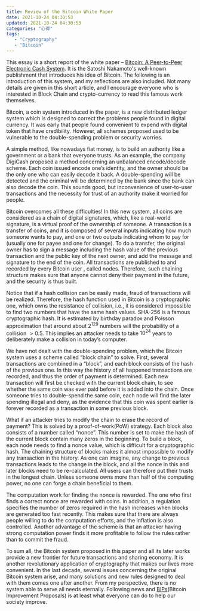 ```yaml
---
title: Review of the Bitcoin White Paper
date: 2021-10-24 04:30:53
updated: 2021-10-24 04:30:53
categories: "心得"
tags:
   - "Cryptography"
   - "Bitcoin"
---
```


This essay is a short report of the white paper – [Bitcoin: A Peer-to-Peer Electronic Cash System](https://bitcoin.org/bitcoin.pdf). It is the Satoshi Nakamoto's well-known publishment that introduces his idea of Bitcoin. The following is an introduction of this system, and my reflections are also included. Not many details are given in this short article, and I encourage everyone who is interested in Block Chain and crypto-currency to read this famous work themselves.

<!--more-->

Bitcoin, a coin system introduced in the paper, is a new distributed ledger system which is designed to correct the problems people found in digital currency. It was early that people found convenient to expend with digital token that have credibility. However, all schemes proposed used to be vulnerable to the double-spending problem or security worries. 

A simple method, like nowadays fiat money, is to build an authority like a government or a bank that everyone trusts. As an example, the company DigiCash proposed a method concerning an unbalanced encode/decode scheme. Each coin issued encode one’s identity, and the owner should be the only one who can easily decode it back. A double-spending will be detected and the criminal will be determined by the bank since the bank can also decode the coin. This sounds good, but inconvenience of user-to-user transactions and the necessity for trust of an authority make it worried for people.

Bitcoin overcomes all these difficulties! In this new system, all coins are considered as a chain of digital signatures, which, like a real-world signature, is a virtual proof of the ownership of someone. A transaction is a transfer of coins, and it is composed of several inputs indicating how much someone wants to pay, and one or two outputs indicating whom to pay for (usually one for payee and one for change). To do a transfer, the original owner has to sign a message including the hash value of the previous transaction and the public key of the next owner, and add the message and signature to the end of the coin. All transactions are published to and recorded by every Bitcoin user , called nodes. Therefore, such chaining structure makes sure that anyone cannot deny their payment in the future, and the security is thus built.

Notice that if a hash collision can be easily made, fraud of transactions will be realized. Therefore, the hash function used in Bitcoin is a cryptographic one, which owns the resistance of collision, i.e., it is considered impossible to find two numbers that have the same hash values. SHA-256 is a famous cryptographic hash. It is estimated by birthday paradox and Poisson approximation that around about $2^{129}$ numbers will the probability of a collision $> 0.5$. This implies an attacker needs to take $10^{24}$ years to deliberately make a collision in today’s computer.

We have not dealt with the double-spending problem, which the Bitcoin system uses a scheme called “block chain” to solve. First, several transactions are combined in a “block”, and each block consists of the hash of the previous one. In this way the history of all happened transactions are recorded, and thus the order of payment is determined. Each new transaction will first be checked with the current block chain, to see whether the same coin was ever paid before it is added into the chain. Once someone tries to double-spend the same coin, each node will find the later spending illegal and deny, as the evidence that this coin was spent earlier is forever recorded as a transaction in some previous block.

What if an attacker tries to modify the chain to erase the record of payment? This is solved by a proof-of-work(PoW) strategy. Each block also consists of a number called “nonce”. This number is set to make the hash of the current block contain many zeros in the beginning. To build a block, each node needs to find a nonce value, which is difficult for a cryptographic hash. The chaining structure of blocks makes it almost impossible to modify any transaction in the history. As one can imagine, any change to previous transactions leads to the change in the block, and all the nonce in this and later blocks need to be re-calculated. All users can therefore put their trusts in the longest chain. Unless someone owns more than half of the computing power, no one can forge a chain beneficial to them.

The computation work for finding the nonce is rewarded. The one who first finds a correct nonce are rewarded with coins. In addition, a regulation specifies the number of zeros required in the hash increases when blocks are generated too fast recently. This makes sure that there are always people willing to do the computation efforts, and the inflation is also controlled. Another advantage of the scheme is that an attacker having strong computation power finds it more profitable to follow the rules rather than to commit the fraud.

To sum all, the Bitcoin system proposed in this paper and all its later works provide a new frontier for future transactions and sharing economy. It is another revolutionary application of cryptography that makes our lives more convenient. In the last decade, several issues concerning the original Bitcoin system arise, and many solutions and new rules designed to deal with them comes one after another. From my perspective, there is no system able to serve all needs eternally. Following news and [BIPs](https://github.com/bitcoin/bips)(Bitcoin Improvement Proposals) is at least what everyone can do to help our society improve.
